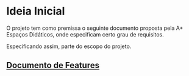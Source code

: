 # Ideia Inicial

O projeto tem como premissa o seguinte documento proposta pela A+ Espaços Didáticos, onde especificam certo grau de requisitos.

Especificando assim, parte do escopo do projeto.

## [Documento de Features](https://orcestragamificacao.github.io/Oxfford-Docs/archive/documento-de-features.pdf)
